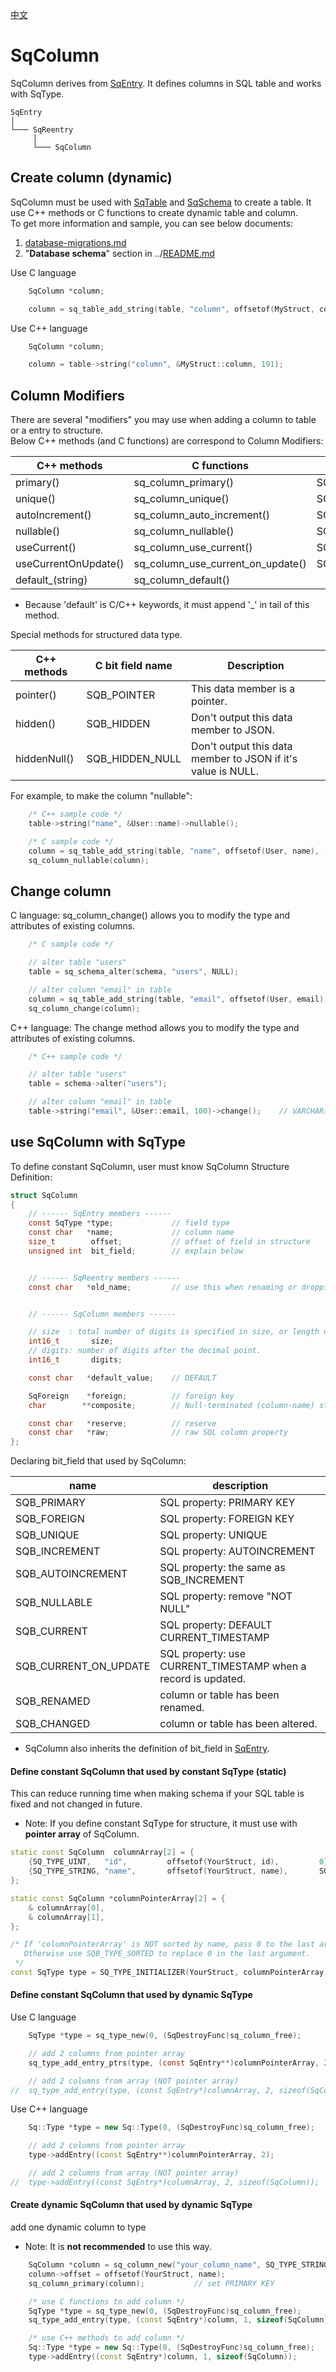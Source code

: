 ﻿[中文](SqColumn.cn.md)

# SqColumn

SqColumn derives from [SqEntry](SqEntry.md). It defines columns in SQL table and works with SqType.

	SqEntry
	│
	└─── SqReentry
	     │
	     └─── SqColumn

## Create column (dynamic)

SqColumn must be used with [SqTable](SqTable.md) and [SqSchema](SqSchema.md) to create a table. It use C++ methods or C functions to create dynamic table and column.  
To get more information and sample, you can see below documents:  
1. [database-migrations.md](database-migrations.md)
2. "**Database schema**" section in ../[README.md](../README.md#database-schema)
  
Use C language

```c
	SqColumn *column;

	column = sq_table_add_string(table, "column", offsetof(MyStruct, column), 191);
```

Use C++ language

```c++
	SqColumn *column;

	column = table->string("column", &MyStruct::column, 191);
```

## Column Modifiers

There are several "modifiers" you may use when adding a column to table or a entry to structure.  
Below C++ methods (and C functions) are correspond to Column Modifiers:

| C++ methods          | C functions                        | C bit field name      |
| -------------------- | ---------------------------------- | --------------------- |
| primary()            | sq_column_primary()                | SQB_PRIMARY           |
| unique()             | sq_column_unique()                 | SQB_UNIQUE            |
| autoIncrement()      | sq_column_auto_increment()         | SQB_AUTOINCREMENT     |
| nullable()           | sq_column_nullable()               | SQB_NULLABLE          |
| useCurrent()         | sq_column_use_current()            | SQB_CURRENT           |
| useCurrentOnUpdate() | sq_column_use_current_on_update()  | SQB_CURRENT_ON_UPDATE |
| default_(string)     | sq_column_default()                |                       |

* Because 'default' is C/C++ keywords, it must append '_' in tail of this method.

Special methods for structured data type.

| C++ methods      | C bit field name  | Description                                                  |
| ---------------- | ----------------- | ------------------------------------------------------------ |
| pointer()        | SQB_POINTER       | This data member is a pointer.                               |
| hidden()         | SQB_HIDDEN        | Don't output this data member to JSON.                       |
| hiddenNull()     | SQB_HIDDEN_NULL   | Don't output this data member to JSON if it's value is NULL. |

For example, to make the column "nullable":

```c++
	/* C++ sample code */
	table->string("name", &User::name)->nullable();

	/* C sample code */
	column = sq_table_add_string(table, "name", offsetof(User, name), -1);
	sq_column_nullable(column);
```

## Change column

C language: sq_column_change() allows you to modify the type and attributes of existing columns.

```c
	/* C sample code */

	// alter table "users"
	table = sq_schema_alter(schema, "users", NULL);

	// alter column "email" in table
	column = sq_table_add_string(table, "email", offsetof(User, email), 100);    // VARCHAR(100)
	sq_column_change(column);
```

C++ language: The change method allows you to modify the type and attributes of existing columns.

```c++
	/* C++ sample code */

	// alter table "users"
	table = schema->alter("users");

	// alter column "email" in table
	table->string("email", &User::email, 100)->change();    // VARCHAR(100)
```

## use SqColumn with SqType

To define constant SqColumn, user must know SqColumn Structure Definition:

```c
struct SqColumn
{
	// ------ SqEntry members ------
	const SqType *type;             // field type
	const char   *name;             // column name
	size_t        offset;           // offset of field in structure
	unsigned int  bit_field;        // explain below


	// ------ SqReentry members ------
	const char   *old_name;         // use this when renaming or dropping


	// ------ SqColumn members ------

	// size  : total number of digits is specified in size, or length of string
	int16_t       size;
	// digits: number of digits after the decimal point.
	int16_t       digits;

	const char   *default_value;    // DEFAULT

	SqForeign    *foreign;          // foreign key
	char        **composite;        // Null-terminated (column-name) string array

	const char   *reserve;          // reserve
	const char   *raw;              // raw SQL column property
};
```

Declaring bit_field that used by SqColumn:

| name                   | description                                     | 
| ---------------------- | ----------------------------------------------- |
| SQB_PRIMARY            | SQL property: PRIMARY KEY                       |
| SQB_FOREIGN            | SQL property: FOREIGN KEY                       |
| SQB_UNIQUE             | SQL property: UNIQUE                            |
| SQB_INCREMENT          | SQL property: AUTOINCREMENT                     |
| SQB_AUTOINCREMENT      | SQL property: the same as SQB_INCREMENT         |
| SQB_NULLABLE           | SQL property: remove "NOT NULL"                 |
| SQB_CURRENT            | SQL property: DEFAULT CURRENT_TIMESTAMP         |
| SQB_CURRENT_ON_UPDATE  | SQL property: use CURRENT_TIMESTAMP when a record is updated. |
| SQB_RENAMED            | column or table has been renamed.               |
| SQB_CHANGED            | column or table has been altered.               |

* SqColumn also inherits the definition of bit_field in [SqEntry](SqEntry.md).

#### Define constant SqColumn that used by constant SqType (static)

This can reduce running time when making schema if your SQL table is fixed and not changed in future.  
* Note: If you define constant SqType for structure, it must use with **pointer array** of SqColumn.

```c++
static const SqColumn  columnArray[2] = {
	{SQ_TYPE_UINT,   "id",         offsetof(YourStruct, id),         0},
	{SQ_TYPE_STRING, "name",       offsetof(YourStruct, name),       SQB_HIDDEN_NULL},
};

static const SqColumn *columnPointerArray[2] = {
	& columnArray[0],
	& columnArray[1],
};

/* If 'columnPointerArray' is NOT sorted by name, pass 0 to the last argument.
   Otherwise use SQB_TYPE_SORTED to replace 0 in the last argument.
 */
const SqType type = SQ_TYPE_INITIALIZER(YourStruct, columnPointerArray, 0);
```

#### Define constant SqColumn that used by dynamic SqType

Use C language

```c
	SqType *type = sq_type_new(0, (SqDestroyFunc)sq_column_free);

	// add 2 columns from pointer array
	sq_type_add_entry_ptrs(type, (const SqEntry**)columnPointerArray, 2);

	// add 2 columns from array (NOT pointer array)
//	sq_type_add_entry(type, (const SqEntry*)columnArray, 2, sizeof(SqColumn));
```

Use C++ language

```c++
	Sq::Type *type = new Sq::Type(0, (SqDestroyFunc)sq_column_free);

	// add 2 columns from pointer array
	type->addEntry((const SqEntry**)columnPointerArray, 2);

	// add 2 columns from array (NOT pointer array)
//	type->addEntry((const SqEntry*)columnArray, 2, sizeof(SqColumn));
```

#### Create dynamic SqColumn that used by dynamic SqType 

add one dynamic column to type

* Note: It is **not recommended** to use this way.

```c++
	SqColumn *column = sq_column_new("your_column_name", SQ_TYPE_STRING);
	column->offset = offsetof(YourStruct, name);
	sq_column_primary(column);           // set PRIMARY KEY

	/* use C functions to add column */
	SqType *type = sq_type_new(0, (SqDestroyFunc)sq_column_free);
	sq_type_add_entry(type, (const SqEntry*)column, 1, sizeof(SqColumn));

	/* use C++ methods to add column */
	Sq::Type *type = new Sq::Type(0, (SqDestroyFunc)sq_column_free);
	type->addEntry((const SqEntry*)column, 1, sizeof(SqColumn));
```
